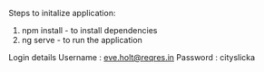 Steps to initalize application:
1) npm install - to install dependencies
2) ng serve    - to run the application

Login details
Username : eve.holt@reqres.in
Password : cityslicka
